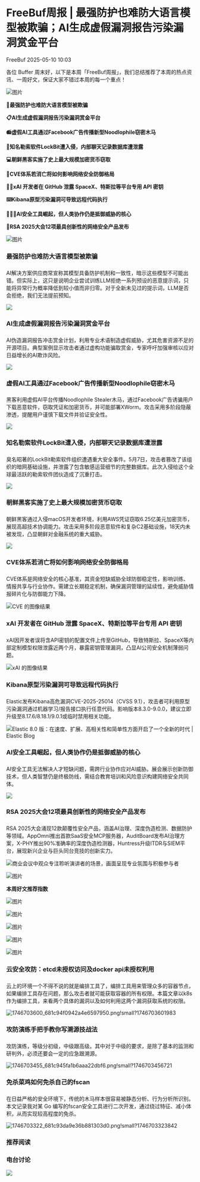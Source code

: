 #  FreeBuf周报 | 最强防护也难防大语言模型被欺骗；AI生成虚假漏洞报告污染漏洞赏金平台   
 FreeBuf   2025-05-10 10:03  
  
各位 Buffer 周末好，以下是本周「FreeBuf周报」，我们总结推荐了本周的热点资讯、一周好文，保证大家不错过本周的每一个重点！  
  
  
![图片](https://mmbiz.qpic.cn/mmbiz_jpg/qq5rfBadR3icJ1UiaObonmWJbuLyoLXdutZ6T0GL6AXwFA0IHVJ9Tl93JicaeTmN55VJBw0JKrJg4sQXdypbdzqibg/640?wx_fmt=other&from=appmsg&wxfrom=5&wx_lazy=1&wx_co=1&tp=webp "")  
  
  
**🤖最强防护也难防大语言模型被欺骗**  
  
**📋AI生成虚假漏洞报告污染漏洞赏金平台**  
  
**📻虚假AI工具通过Facebook广告传播新型Noodlophile窃密木马**  
  
**📧知名勒索软件LockBit遭入侵，内部聊天记录数据库遭泄露**  
  
**💻朝鲜黑客实施了史上最大规模加密货币窃取**  
  
**🛜CVE体系若消亡将如何影响网络安全防御格局**  
  
**🧑‍💻xAI 开发者在 GitHub 泄露 SpaceX、特斯拉等平台专用 API 密钥**  
  
**⌨️Kibana原型污染漏洞可导致远程代码执行**  
  
**🧑‍🤝‍🧑AI安全工具崛起，但人类协作仍是抵御威胁的核心**  
  
**🤝RSA 2025大会12项最具创新性的网络安全产品发布**  
  
  
![图片](https://mmbiz.qpic.cn/mmbiz_png/qq5rfBadR3icFibibPIGEfXsibI0C3or4BS5NY7KgXpwrAo5WHiaX2SOibeoicce3vxyZozGALjYSLtYPrDiceL0UV2D3A/640?wx_fmt=other&from=appmsg&wxfrom=5&wx_lazy=1&wx_co=1&tp=webp "")  
  
###   
### 最强防护也难防大语言模型被欺骗  
###   
  
AI解决方案供应商常宣称其模型具备防护机制和一致性，暗示这些模型不可能出错。但实际上，这只是说明企业尝试训练LLM拒绝一系列预设的恶意提示词，只能将异常行为概率降低到较小值而非归零。对于全新未见过的提示词，LLM是否会拒绝，我们无法提前预知。  
  
![](https://mmbiz.qpic.cn/mmbiz_jpg/qq5rfBadR38je6FHRShczOp2uL6RDxoZehtOB6DlUZxXYHZyeicH2uIacCyErOrkknFwib3l5XWzBE9WLZsmXh7A/640?wx_fmt=jpeg&from=appmsg "")  
  
### AI生成虚假漏洞报告污染漏洞赏金平台  
###   
###   
  
###   
  
AI伪造漏洞报告冲击赏金计划，利用专业术语制造虚假威胁，尤其危害资源不足的开源项目。典型案例显示攻击者通过虚构功能骗取赏金，专家呼吁加强审核以应对日益增长的AI欺诈风险。  
  
![](https://mmbiz.qpic.cn/mmbiz_jpg/qq5rfBadR38je6FHRShczOp2uL6RDxoZXKefvvorMXs6dgmyGbnXEC1EQFIhiayoQIViaUqI378hIqlo279icQUqQ/640?wx_fmt=jpeg&from=appmsg "")  
  
###   
  
### 虚假AI工具通过Facebook广告传播新型Noodlophile窃密木马  
###   
###   
  
###   
  
黑客利用虚假AI平台传播Noodlophile Stealer木马，通过Facebook广告诱骗用户下载恶意软件，窃取凭证和加密货币，并可能部署XWorm。攻击采用多阶段隐蔽渗透，提醒用户谨慎下载文件并验证安全性。  
  
![](https://mmbiz.qpic.cn/mmbiz_jpg/qq5rfBadR38je6FHRShczOp2uL6RDxoZiaOWJe1NZtrzGmkic9KzzU2cKnficWqQlib15VaicD8HHibuUPxQoRTLMoCg/640?wx_fmt=jpeg&from=appmsg "")  
###   
###   
  
### 知名勒索软件LockBit遭入侵，内部聊天记录数据库遭泄露  
###   
###   
  
###   
  
臭名昭著的LockBit勒索软件组织遭遇重大安全事件。5月7日，攻击者篡改了该组织的暗网基础设施，并泄露了包含敏感运营细节的完整数据库。此次入侵给这个全球最活跃的勒索软件团伙造成了沉重打击。  
  
![](https://mmbiz.qpic.cn/mmbiz_jpg/qq5rfBadR38je6FHRShczOp2uL6RDxoZfDSlDCGdDtib0Vzh1JlktgicITchUFWWPYlNPAoZECLNiadVxAO5QJTDg/640?wx_fmt=jpeg&from=appmsg "")  
###   
###   
  
### 朝鲜黑客实施了史上最大规模加密货币窃取  
###   
###   
  
###   
  
朝鲜黑客通过入侵macOS开发者环境，利用AWS凭证窃取6.25亿美元加密货币，展现高超技术协调能力。攻击采用多阶段恶意软件和复杂C2基础设施，18天内未被发现，凸显朝鲜对金融系统的重大威胁。  
  
![](https://mmbiz.qpic.cn/mmbiz_jpg/qq5rfBadR38je6FHRShczOp2uL6RDxoZiaAWeTp7iarY3mznQpK9Vy2ibbdtAYubQeWnM7aicTMt6iaeIa9z3Cr3jYQ/640?wx_fmt=jpeg&from=appmsg "")  
  
### CVE体系若消亡将如何影响网络安全防御格局  
###   
###   
  
###   
  
###   
  
CVE体系是网络安全的核心基准，其资金短缺威胁全球防御稳定性，影响训练、情报共享与行业协作。需建立长期稳定机制，确保漏洞管理的延续性，避免威胁情报碎片化与防御能力下降。  
  
![CVE 的图像结果](https://mmbiz.qpic.cn/mmbiz_jpg/qq5rfBadR38je6FHRShczOp2uL6RDxoZQPwBV30LYKUZocxC2q9OXUumeSFIE8wlBbNkUxZfe35Bic01XZdawTQ/640?wx_fmt=jpeg&from=appmsg "")  
  
### xAI 开发者在 GitHub 泄露 SpaceX、特斯拉等平台专用 API 密钥  
###   
  
###   
  
###   
  
###   
  
xAI因开发者误将含API密钥的配置文件上传至GitHub，导致特斯拉、SpaceX等内部定制模型权限泄露近两个月，暴露密钥管理漏洞，凸显AI公司安全机制薄弱问题。  
  
![xAI 的图像结果](https://mmbiz.qpic.cn/mmbiz_jpg/qq5rfBadR38je6FHRShczOp2uL6RDxoZGibPvUIdVbq0PtrIOFic2hX7Dhnz7ick0Ko4xwic5J3m45FYvxJGbYdHicQ/640?wx_fmt=jpeg&from=appmsg "")  
  
### Kibana原型污染漏洞可导致远程代码执行  
  
###   
  
###   
  
###   
  
###   
  
Elastic发布Kibana高危漏洞CVE-2025-25014（CVSS 9.1），攻击者可利用原型污染漏洞通过机器学习/报告接口执行任意代码。影响版本8.3.0-9.0.0，建议立即升级至8.17.6/8.18.1/9.0.1或临时禁用相关功能。  
  
![Elastic 8.0 版：在速度、扩展、高相关性和简单性方面开启了一个全新的时代 | Elastic Blog](https://mmbiz.qpic.cn/mmbiz_png/qq5rfBadR38je6FHRShczOp2uL6RDxoZZboyoTJjJasCmzKJ9eQQfPkAicLuict3EqaOcO47u1I7RpsEXWvianMcw/640?wx_fmt=png&from=appmsg "")  
  
### AI安全工具崛起，但人类协作仍是抵御威胁的核心  
  
###   
  
###   
###   
  
###   
  
###   
  
AI安全工具无法解决人才短缺问题，需跨行业协作应对AI威胁。展会展示创新防御技术，但人类智慧仍是终极防线，需结合教育培训和风险意识构建网络安全共同体。  
  
![](https://mmbiz.qpic.cn/mmbiz_jpg/qq5rfBadR38je6FHRShczOp2uL6RDxoZgvickoXwBJ70DebJIwCnicUKQjN7MlyWGCUiaQrtVRstPFFmib8U0Eo0Lg/640?wx_fmt=jpeg&from=appmsg "")  
  
### RSA 2025大会12项最具创新性的网络安全产品发布  
  
###   
  
###   
###   
  
###   
  
###   
  
RSA 2025大会涌现12款颠覆性安全产品，涵盖AI治理、深度伪造检测、数据防护等领域。AppOmni推出首款SaaS安全MCP服务器，AuditBoard发布AI治理方案，X-PHY推出90%准确率的深度伪造检测器，Huntress升级ITDR与SIEM平台，展现新兴企业与巨头同台竞技的创新实力。  
  
![商业会议中观众专注聆听演讲者的场景，画面呈现专业氛围与积极参与者](https://mmbiz.qpic.cn/mmbiz_jpg/qq5rfBadR38je6FHRShczOp2uL6RDxoZ3ZIna2BVMNV4oxwWwGJ0Z6FjgDtic51eP250d1jOXicrXDJCXnh9jfOg/640?wx_fmt=jpeg&from=appmsg "")  
  
  
  
![图片](https://mmbiz.qpic.cn/mmbiz_png/qq5rfBadR3icFibibPIGEfXsibI0C3or4BS5Ce9OricKgAogLRlHYat9jaelbVESLOylPBnQQrU63TlHEs2zCbdNrKg/640?wx_fmt=other&from=appmsg&wxfrom=5&wx_lazy=1&wx_co=1&tp=webp "")  
  
**本周好文推荐指数**  
  
![图片](https://mmbiz.qpic.cn/mmbiz_png/qq5rfBadR3icFibibPIGEfXsibI0C3or4BS59ZQ6EsSUehyHWzxq6tIFG5b5TmautNPF3E0YDL2xav0dFmmibp2oT0w/640?wx_fmt=other&from=appmsg&wxfrom=5&wx_lazy=1&wx_co=1&tp=webp "")  
  
![图片](https://mmbiz.qpic.cn/mmbiz_png/qq5rfBadR3icFibibPIGEfXsibI0C3or4BS59ZQ6EsSUehyHWzxq6tIFG5b5TmautNPF3E0YDL2xav0dFmmibp2oT0w/640?wx_fmt=other&from=appmsg&wxfrom=5&wx_lazy=1&wx_co=1&tp=webp "")  
  
![图片](https://mmbiz.qpic.cn/mmbiz_png/qq5rfBadR3icFibibPIGEfXsibI0C3or4BS59ZQ6EsSUehyHWzxq6tIFG5b5TmautNPF3E0YDL2xav0dFmmibp2oT0w/640?wx_fmt=other&from=appmsg&wxfrom=5&wx_lazy=1&wx_co=1&tp=webp "")  
  
  
![图片](https://mmbiz.qpic.cn/mmbiz_png/qq5rfBadR3icFibibPIGEfXsibI0C3or4BS59ZQ6EsSUehyHWzxq6tIFG5b5TmautNPF3E0YDL2xav0dFmmibp2oT0w/640?wx_fmt=other&from=appmsg&wxfrom=5&wx_lazy=1&wx_co=1&tp=webp "")  
  
![图片](https://mmbiz.qpic.cn/mmbiz_png/qq5rfBadR3icFibibPIGEfXsibI0C3or4BS59ZQ6EsSUehyHWzxq6tIFG5b5TmautNPF3E0YDL2xav0dFmmibp2oT0w/640?wx_fmt=other&from=appmsg&wxfrom=5&wx_lazy=1&wx_co=1&tp=webp "")  
  
###   
  
### 云安全攻防：etcd未授权访问及docker api未授权利用  
###   
###   
  
###   
  
云上的环境一个不得不说的就是编排工具了，编排工具用来管理众多的容器节点，如果编排工具存在问题，那么攻击者就可能获取容器的所有权限。本篇文章以k8s作为编排工具，来看两个具体的漏洞以及如何利用这两个漏洞获取系统的权限。  
  
![1746703600_681c94f0942a4e6597950.png!small?1746703601983](https://mmbiz.qpic.cn/mmbiz_jpg/qq5rfBadR38je6FHRShczOp2uL6RDxoZo278uQSAa0JhBjJRhkkC8d4BzNicz2Dy37Q26p1ic3CBVIXo44LYabcQ/640?wx_fmt=jpeg&from=appmsg "")  
###   
  
### 攻防演练手把手教你写溯源技战法  
###   
###   
  
###   
  
攻防演练，等级分初级，中级跟高级。其中对于中级的要求，是除了基本的监测和研判外，必须还要会一定的应急跟溯源。   
  
![1746703455_681c945fa1b6aaa22dbf6.png!small?1746703456721](https://mmbiz.qpic.cn/mmbiz_jpg/qq5rfBadR38je6FHRShczOp2uL6RDxoZCBd8owL9pUSdMHoic1KGZNBEFyP9Hk7RiazgqjzJ1foxllwzvwmIibogQ/640?wx_fmt=jpeg&from=appmsg "")  
  
### 免杀菜鸡如何免杀自己的fscan  
###   
###   
  
###   
  
###   
  
在日益严格的安全环境下，传统的木马样本很容易被静态分析、行为分析所识别。本文记录我对某 Go 编写的fscan安全工具进行二次开发，通过绕过特征、减小体积，从而实现较高程度的免杀。  
  
![1746703322_681c93da9e36b881303d0.png!small?1746703323842](https://mmbiz.qpic.cn/mmbiz_jpg/qq5rfBadR38je6FHRShczOp2uL6RDxoZh1KY3icFdEicmMeGRGicxl0eBhicnmMCyRy0cAMBHGAY9yk89pAKsxeL3Q/640?wx_fmt=jpeg&from=appmsg "")  
  
  
  
### 推荐阅读  
  
[](https://mp.weixin.qq.com/s?__biz=MjM5NjA0NjgyMA==&mid=2651320090&idx=1&sn=cb1b7e4d9fbfa8c98cf0c378da407981&scene=21#wechat_redirect)  
  
### 电台讨论  
  
[]()  
  
  
  
  
  
  
![](https://mmbiz.qpic.cn/mmbiz_gif/qq5rfBadR3icF8RMnJbsqatMibR6OicVrUDaz0fyxNtBDpPlLfibJZILzHQcwaKkb4ia57xAShIJfQ54HjOG1oPXBew/640?wx_fmt=gif "")  
  
